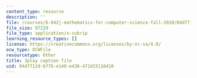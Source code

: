 ```yaml
---
content_type: resource
description: ''
file: /courses/6-042j-mathematics-for-computer-science-fall-2010/04d7712db776e140e436471d15116d10_q4mwO2qS2z4.srt
file_size: 97229
file_type: application/x-subrip
learning_resource_types: []
license: https://creativecommons.org/licenses/by-nc-sa/4.0/
ocw_type: OCWFile
resourcetype: Other
title: 3play caption file
uid: 04d7712d-b776-e140-e436-471d15116d10
---
```

